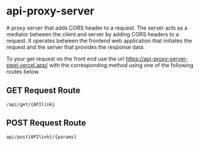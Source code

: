# api-proxy-server
A proxy server that adds CORS header to a request. The server acts as a mediator between the client and server by adding CORS headers to a request. It operates between the frontend web application that initiates the request and the server that provides the response data.

To your get request on the front end use the url https://api-proxy-server-steel.vercel.app/ with the corresponding method using one of the following routes below.

## GET Request Route
`/api/get/{APIlink}`

## POST Request Route
`api/post{APIlink}/{params}`
